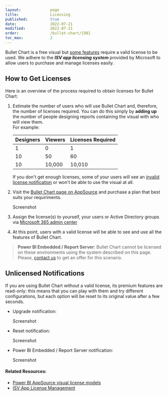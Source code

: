 ```yaml
---
layout:             page
title:              Licensing
published:          true
date:               2022-07-21
modified:           2022-07-21
order:              /bullet-chart/{98}
toc_max:            2
---
```


Bullet Chart is a free visual but [some features](options/premium/index.md) require a valid license to be used. We adhere to the ***ISV app licensing system*** provided by Microsoft to allow users to purchase and manage licenses easily.

## How to Get Licenses

Here is an overview of the process required to obtain licenses for Bullet Chart:

1. Estimate the number of users who will use Bullet Chart and, therefore, the number of licenses required. You can do this simply by **adding up** the number of people designing reports containing the visual with who will view them.  
    For example:

    | Designers | Viewers | Licenses Required |
    | --- | --- | --- |
    | 1 | 0 | 1 |
    | 10 | 50 | 60|
    | 10 | 10,000 | 10,010 |

    If you don't get enough licenses, some of your users will see an [invalid license notification](#invalid-license-notifications) or won't be able to use the visual at all.

2. Visit the [Bullet Chart page on AppSource](ttps://appsource.microsoft.com/en-us/product/power-bi-visuals/WA104380953) and purchase a plan that best suits your requiriments. 

    <todo>Screenshot</tod>

3. Assign the license(s) to yourself, your users or Active Directory groups via [Microsoft 365 admin center](https://admin.microsoft.com/Adminportal/Home#/subscriptions)

4. At this point, users with a valid license will be able to see and use all the features of Bullet Chart.

> **Power BI Embedded / Report Server**: Bullet Chart cannot be licensed on these environments using the system described on this page. Please, [contact us](mailto:support@okviz.com?title=Bullet+Chart+Unsupported+Env) to get an offer for this scenario.

## Unlicensed Notifications

If you are using Bullet Chart without a valid license, its premium features are read-only: this means that you can play with them and try different configurations, but each option will be reset to its original value after a few seconds.

- Upgrade notification: 

    <todo>Screenshot</todo>

- Reset notification:

    <todo>Screenshot</todo>

- Power BI Embedded / Report Server notification:

    <todo>Screenshot</todo>


#### Related Resources:
- [Power BI AppSource visual license models](https://docs.microsoft.com/en-us/power-bi/developer/visuals/custom-visual-licenses)
- [ISV App License Management](https://docs.microsoft.com/en-us/azure/marketplace/isv-app-license-power-bi-visual)
